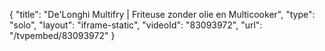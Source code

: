 {
    "title": "De'Longhi Multifry | Friteuse zonder olie en Multicooker",
    "type": "solo",
    "layout": "iframe-static",
    "videoId": "83093972",
    "url": "\/tvpembed\/83093972"
}
